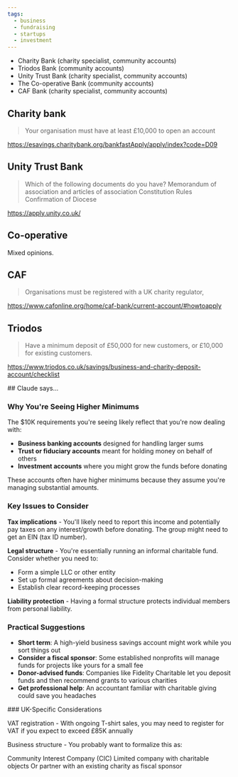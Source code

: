 ```yaml
---
tags:
  - business
  - fundraising
  - startups
  - investment
---
```





- Charity Bank (charity specialist, community accounts)
- Triodos Bank (community accounts)
- Unity Trust Bank (charity specialist, community accounts)
- The Co-operative Bank (community accounts)
- CAF Bank (charity specialist, community accounts)

## Charity bank

> Your organisation must have at least £10,000 to open an account

https://esavings.charitybank.org/bankfastApply/apply/index?code=D09

## Unity Trust Bank

> Which of the following documents do you have?
>    Memorandum of association and articles of association
>    Constitution
>    Rules
>    Confirmation of Diocese

https://apply.unity.co.uk/

## Co-operative

Mixed opinions.

## CAF

> Organisations must be registered with a UK charity regulator,

https://www.cafonline.org/home/caf-bank/current-account/#howtoapply

## Triodos

> Have a minimum deposit of £50,000 for new customers, or £10,000 for existing customers.

https://www.triodos.co.uk/savings/business-and-charity-deposit-account/checklist

## Claude says...

### Why You're Seeing Higher Minimums

The $10K requirements you're seeing likely reflect that you're now dealing with:

- **Business banking accounts** designed for handling larger sums
- **Trust or fiduciary accounts** meant for holding money on behalf of others
- **Investment accounts** where you might grow the funds before donating

These accounts often have higher minimums because they assume you're managing substantial amounts.

### Key Issues to Consider

**Tax implications** - You'll likely need to report this income and potentially pay taxes on any interest/growth before donating. The group might need to get an EIN (tax ID number).

**Legal structure** - You're essentially running an informal charitable fund. Consider whether you need to:

- Form a simple LLC or other entity
- Set up formal agreements about decision-making
- Establish clear record-keeping processes

**Liability protection** - Having a formal structure protects individual members from personal liability.

### Practical Suggestions

- **Short term**: A high-yield business savings account might work while you sort things out
- **Consider a fiscal sponsor**: Some established nonprofits will manage funds for projects like yours for a small fee
- **Donor-advised funds**: Companies like Fidelity Charitable let you deposit funds and then recommend grants to various charities
- **Get professional help**: An accountant familiar with charitable giving could save you headaches

### UK-Specific Considerations

VAT registration - With ongoing T-shirt sales, you may need to register for VAT if you expect to exceed £85K annually

Business structure - You probably want to formalize this as:

Community Interest Company (CIC)
Limited company with charitable objects
Or partner with an existing charity as fiscal sponsor
